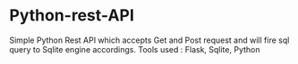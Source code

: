 # Python-rest-API

Simple Python Rest API which accepts Get and Post request and will fire sql query to Sqlite engine accordings.
Tools used : Flask, Sqlite, Python
